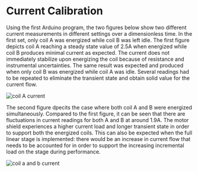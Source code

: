 # Current Calibration
Using the first Arduino program, the two figures below show two different current measurements in different settings over a dimensionless time. In the first set, only coil A
was energized while coil B was left idle. The first figure depicts coil A reaching a steady state value of 2.5A when energized while coil B produces minimal current as expected. 
The current does not immediately stabilize upon energizing the coil because of resistance and instrumental uncertainties. The same result was expected and produced when only coil B
was energized while coil A was idle. Several readings had to be repeated to eliminate the transient state and obtain solid value for the current flow.

![coil A current](https://user-images.githubusercontent.com/92079163/136639918-1fc2402b-c50a-4a07-b9aa-5fbcea1e6141.PNG)

The second figure dpecits the case where both coil A and B were energized simultaneously. Compared to the first figure, it can be seen that there are fluctuations in current readings
for both A and B at around 1.9A. The motor shield experiences a higher current load and longer transient state in order to support both the energized coils. This can also be expected
when the full linear stage is implemented: there would be an increase in current flow that needs to be accounted for in order to support the increasing incremental load on the 
stage during performance.

![coil a and b current](https://user-images.githubusercontent.com/92079163/136639988-8d7f5e6c-1a09-40a3-958b-3281dd9a3083.PNG)
